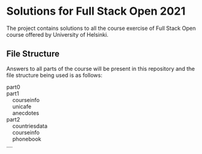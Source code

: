 # Solutions for Full Stack Open 2021

The project contains solutions to all the course exercise of Full Stack Open course offered by University of Helsinki.

## File Structure

Answers to all parts of the course will be present in this repository and the file structure being used is as follows:

part0\
part1\
&nbsp;&nbsp;&nbsp;&nbsp;courseinfo\
&nbsp;&nbsp;&nbsp;&nbsp;unicafe\
&nbsp;&nbsp;&nbsp;&nbsp;anecdotes\
part2\
&nbsp;&nbsp;&nbsp;&nbsp;countriesdata\
&nbsp;&nbsp;&nbsp;&nbsp;courseinfo\
&nbsp;&nbsp;&nbsp;&nbsp;phonebook\
....
